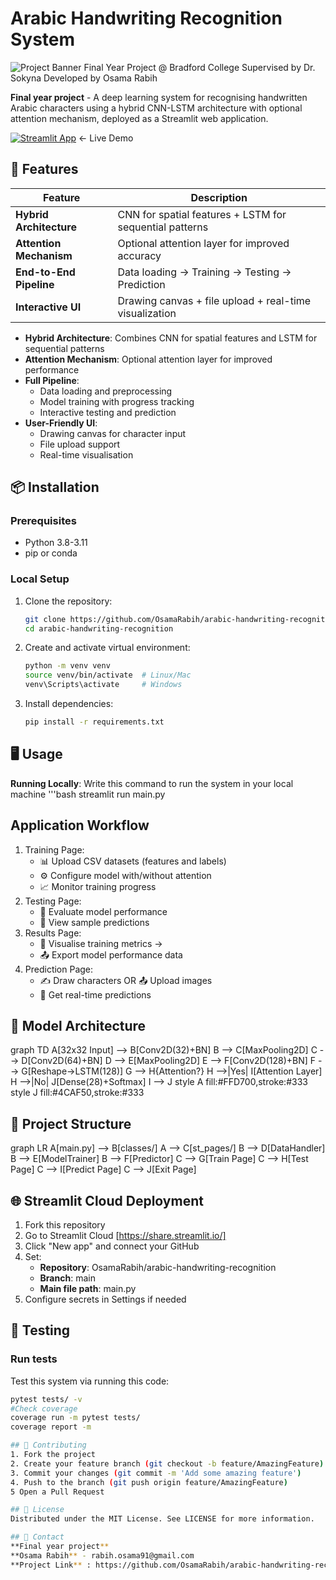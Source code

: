 # Arabic Handwriting Recognition System

![Project Banner](https://via.placeholder.com/1200x400/2D3748/FFFFFF?text=Arabic+Handwriting+Recognition+with+CNN-LSTM+and+Attention+Mechanism)
Final Year Project @ Bradford College
Supervised by Dr. Sokyna
Developed by Osama Rabih

**Final year project** - A deep learning system for recognising handwritten Arabic characters using a hybrid CNN-LSTM architecture with optional attention mechanism, deployed as a Streamlit web application.

[![Streamlit App](https://static.streamlit.io/badges/streamlit_badge_black_white.svg)](https://arabic-handwriting-recognition.streamlit.app/) ← Live Demo


## 🚀 Features
| Feature | Description |
|---------|-------------|
| **Hybrid Architecture** | CNN for spatial features + LSTM for sequential patterns |
| **Attention Mechanism** | Optional attention layer for improved accuracy |
| **End-to-End Pipeline** | Data loading → Training → Testing → Prediction |
| **Interactive UI** | Drawing canvas + file upload + real-time visualization | 

  - **Hybrid Architecture**: Combines CNN for spatial features and LSTM for sequential patterns
  - **Attention Mechanism**: Optional attention layer for improved performance
  - **Full Pipeline**: 
    - Data loading and preprocessing
    - Model training with progress tracking
    - Interactive testing and prediction
  - **User-Friendly UI**: 
    - Drawing canvas for character input
    - File upload support
    - Real-time visualisation 

## 📦 Installation
### Prerequisites
  - Python 3.8-3.11
  - pip or conda

### Local Setup
1. Clone the repository:
   ```bash
   git clone https://github.com/OsamaRabih/arabic-handwriting-recognition.git
   cd arabic-handwriting-recognition
2. Create and activate virtual environment:
   ```bash
   python -m venv venv
   source venv/bin/activate  # Linux/Mac
   venv\Scripts\activate     # Windows
3. Install dependencies:
   ```bash
   pip install -r requirements.txt

## 🖥️ Usage
**Running Locally**: Write this command to run the system in your local machine
'''bash
streamlit run main.py

## Application Workflow

1. Training Page:
    - 📊 Upload CSV datasets (features and labels)
    - ⚙️ Configure model with/without attention
    - 📈 Monitor training progress
2. Testing Page:
    - 🧪 Evaluate model performance
    - 👀 View sample predictions
3. Results Page:
    - 👀 Visualise training metrics →
    - 📤 Export model performance data
4. Prediction Page: 
    - ✍️ Draw characters OR 📤 Upload images
    - 🔮 Get real-time predictions

## 🧠 Model Architecture
graph TD
    A[32x32 Input] --> B[Conv2D(32)+BN]
    B --> C[MaxPooling2D]
    C --> D[Conv2D(64)+BN]
    D --> E[MaxPooling2D]
    E --> F[Conv2D(128)+BN]
    F --> G[Reshape→LSTM(128)]
    G --> H{Attention?}
    H -->|Yes| I[Attention Layer]
    H -->|No| J[Dense(28)+Softmax]
    I --> J
    style A fill:#FFD700,stroke:#333
    style J fill:#4CAF50,stroke:#333


## 📂 Project Structure
graph LR
    A[main.py] --> B[classes/]
    A --> C[st_pages/]
    B --> D[DataHandler]
    B --> E[ModelTrainer]
    B --> F[Predictor]
    C --> G[Train Page]
    C --> H[Test Page]
    C --> I[Predict Page]
    C --> J[Exit Page]


## 🌐 Streamlit Cloud Deployment
1. Fork this repository
2. Go to Streamlit Cloud [https://share.streamlit.io/]
3. Click "New app" and connect your GitHub
4. Set:
    - **Repository**: OsamaRabih/arabic-handwriting-recognition
    - **Branch**: main
    - **Main file path**: main.py
5. Configure secrets in Settings if needed

## 🧪 Testing
### Run tests
Test this system via running this code:
```bash
pytest tests/ -v
#Check coverage
coverage run -m pytest tests/
coverage report -m

## 🤝 Contributing
1. Fork the project
2. Create your feature branch (git checkout -b feature/AmazingFeature)
3. Commit your changes (git commit -m 'Add some amazing feature')
4. Push to the branch (git push origin feature/AmazingFeature)
5 Open a Pull Request

## 📜 License
Distributed under the MIT License. See LICENSE for more information.

## 📧 Contact
**Final year project**
**Osama Rabih** - rabih.osama91@gmail.com
**Project Link** : https://github.com/OsamaRabih/arabic-handwriting-recognition





   
